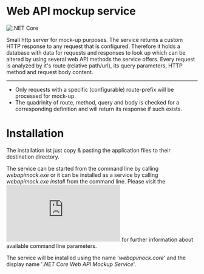 # Web API mockup service
![.NET Core](https://github.com/schleeke/webapimock/workflows/.NET%20Core/badge.svg)

Small http server for mock-up purposes. The service returns a custom HTTP response to any request that is configured. Therefore it holds a database with data for requests and responses to look up which can be altered by using several web API methods the service offers. Every request is analyzed by it's route (relative path/url), its query parameters, HTTP method and request body content.

---

* Only requests with a specific (configurable) route-prefix will be processed for mock-up.
* The quadrinity of route, method, query and body is checked for a corresponding definition and will return its response if such exists.

# Installation
The installation ist just copy & pasting the application files to their destination directory.

The service can be started from the command line by calling *webapimock.exe* or it can be installed as a service by calling *webapimock.exe install* from the command line. Please visit the ![Topshelf command line reference](https://docs.topshelf-project.com/en/latest/overview/commandline.html) for further information about available command line parameters.

The service will be installed using the name '*webapimock.core*' and the display name '*.NET Core Web API Mockup Service*'.
